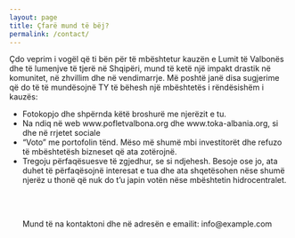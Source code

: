 ```yaml
---
layout: page
title: Çfarë mund të bëj?
permalink: /contact/
---
```


Çdo veprim i vogël që ti bën për të mbështetur kauzën e Lumit të Valbonës dhe të lumenjve të tjerë në Shqipëri, mund të ketë një impakt drastik në komunitet, në zhvillim dhe në vendimarrje. Më poshtë janë disa sugjerime që do të të mundësojnë TY të bëhesh një mbështetës i rëndësishëm i kauzës:
<ul>
  <li>Fotokopjo dhe shpërnda këtë broshurë me njerëzit e tu.</li>
  <li>Na ndiq në web www.pofletvalbona.org dhe www.toka-albania.org, si dhe në rrjetet sociale</li>
<li>“Voto” me portofolin tënd. Mëso më shumë mbi investitorët dhe refuzo të mbështetësh bizneset që ata zotërojnë.</li>
<li>Tregoju përfaqësuesve të zgjedhur, se si ndjehesh. Besoje ose jo, ata duhet të përfaqësojnë interesat e tua dhe ata shqetësohen nëse shumë njerëz u thonë që nuk do t’u japin votën nëse mbështetin hidrocentralet.</li>
  
<br><br>
<p>Mund të na kontaktoni dhe në adresën e emailit: info@example.com</p>
